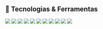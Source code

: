 ## 🔧 Tecnologias & Ferramentas
![](https://img.shields.io/badge/-Java-007396?logo=java)
![](https://img.shields.io/badge/-JavaScript-F7DF1E?logo=javascript)
![](https://img.shields.io/badge/-Vue.js-4FC08D?logo=vue.js)
![](https://img.shields.io/badge/-Spring%20Framework-6DB33F?logo=spring)
![](https://img.shields.io/badge/-IntelliJ%20IDE-000000?logo=intelliJ%20IDEA)
![](https://img.shields.io/badge/-Vs%20Code-007ACC?logo=Visual%20Studio%20Code)
![](https://img.shields.io/badge/-MySQL-4479A1?logo=mysql)
![](https://img.shields.io/badge/-Postgres-336791?logo=PostgreSql)
![](https://img.shields.io/badge/-Oracle/PlSql-F80000?logo=oracle)
![](https://img.shields.io/badge/-Kafka-231F20?logo=Apache%20Kafka)
![](https://img.shields.io/badge/-Docker-2496ED?logo=docker)
